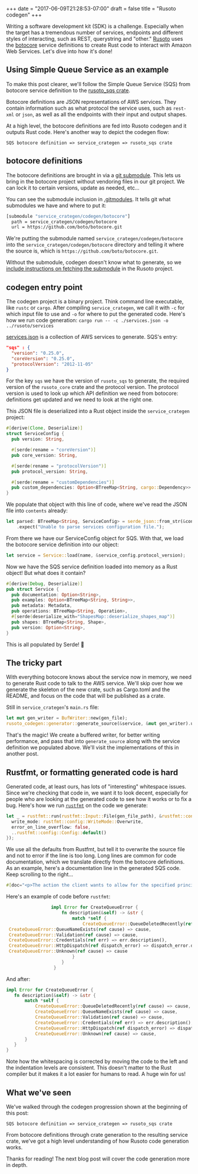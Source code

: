 +++
date = "2017-06-09T21:28:53-07:00"
draft = false
title = "Rusoto codegen"
+++

Writing a software development kit (SDK) is a challenge.  Especially when the target has a tremendous number of services, endpoints and different styles of interacting, such as REST, querystring and "other."  [Rusoto](https://github.com/rusoto/rusoto) uses the [botocore](https://github.com/boto/botocore) service definitions to create Rust code to interact with Amazon Web Services.  Let's dive into how it's done!

## Using Simple Queue Service as an example

To make this post clearer, we'll follow the Simple Queue Service (SQS) from botocore service definition to the [rusoto_sqs crate](https://crates.io/crates/rusoto_sqs).

Botocore definitions are JSON representations of AWS services.  They contain information such as what protocol the service uses, such as `rest-xml` or `json`, as well as all the endpoints with their input and output shapes.

At a high level, the botocore definitions are fed into Rusoto codegen and it outputs Rust code.  Here's another way to depict the codegen flow:

```
SQS botocore definition => service_crategen => rusoto_sqs crate
```

## botocore definitions

The botocore definitions are brought in via a [git submodule](https://git-scm.com/docs/git-submodule).  This lets us bring in the botocore project without vendoring files in our git project.  We can lock it to certain versions, update as needed, etc...

You can see the submodule inclusion in [.gitmodules](https://github.com/rusoto/rusoto/blob/master/.gitmodules).  It tells git what submodules we have and where to put it:

```bash
[submodule "service_crategen/codegen/botocore"]
  path = service_crategen/codegen/botocore
  url = https://github.com/boto/botocore.git
```

We're putting the submodule named `service_crategen/codegen/botocore` into the `service_crategen/codegen/botocore` directory and telling it where the source is, which is `https://github.com/boto/botocore.git`.

Without the submodule, codegen doesn't know what to generate, so we [include instructions on fetching the submodule](https://github.com/rusoto/rusoto/blob/master/service_crategen/README.md) in the Rusoto project.

## codegen entry point

The codegen project is a binary project.  Think command line executable, like `rustc` or `cargo`.  After compiling `service_crategen`, we call it with `-c` for which input file to use and `-o` for where to put the generated code.  Here's how we run code generation: `cargo run -- -c ./services.json -o ../rusoto/services`

[services.json](https://github.com/rusoto/rusoto/blob/master/service_crategen/services.json) is a collection of AWS services to generate.  SQS's entry:

```json
"sqs" : {
  "version": "0.25.0",
  "coreVersion": "0.25.0",
  "protocolVersion": "2012-11-05"
}
```

For the key `sqs` we have the version of `rusoto_sqs` to generate, the required version of the `rusoto_core` crate and the protocol version.  The protocol version is used to look up which API definition we need from botocore: definitions get updated and we need to look at the right one.

This JSON file is deserialized into a Rust object inside the `service_crategen` project:

```rust
#[derive(Clone, Deserialize)]
struct ServiceConfig {
  pub version: String,

  #[serde(rename = "coreVersion")]
  pub core_version: String,

  #[serde(rename = "protocolVersion")]
  pub protocol_version: String,

  #[serde(rename = "customDependencies")]
  pub custom_dependencies: Option<BTreeMap<String, cargo::Dependency>>
}
```

We populate that object with this line of code, where we've read the JSON file into `contents` already:

```rust
let parsed: BTreeMap<String, ServiceConfig> = serde_json::from_str(&contents)
    .expect("Unable to parse services configuration file.");
```

From there we have our ServiceConfig object for SQS.  With that, we load the botocore service definition into our object:

```rust
let service = Service::load(name, &service_config.protocol_version);
```

Now we have the SQS service definition loaded into memory as a Rust object!  But what does it contain?

```rust
#[derive(Debug, Deserialize)]
pub struct Service {
  pub documentation: Option<String>,
  pub examples: Option<BTreeMap<String, String>>,
  pub metadata: Metadata,
  pub operations: BTreeMap<String, Operation>,
  #[serde(deserialize_with="ShapesMap::deserialize_shapes_map")]
  pub shapes: BTreeMap<String, Shape>,
  pub version: Option<String>,
}
```

This is all populated by Serde! 🎉

## The tricky part

With everything botocore knows about the service now in memory, we need to generate Rust code to talk to the AWS service.  We'll skip over how we generate the skeleton of the new crate, such as Cargo.toml and the README, and focus on the code that will be published as a crate.

Still in `service_crategen`'s `main.rs` file:

```rust
let mut gen_writer = BufWriter::new(gen_file);
rusoto_codegen::generator::generate_source(&service, &mut gen_writer).unwrap();
```

That's the magic!  We create a buffered writer, for better writing performance, and pass that into `generate_source` along with the service definition we populated above.  We'll visit the implementations of this in another post.

## Rustfmt, or formatting generated code is hard

Generated code, at least ours, has lots of "interesting" whitespace issues.  Since we're checking that code in, we want it to look decent, especially for people who are looking at the generated code to see how it works or to fix a bug.  Here's how we run [`rustfmt`](https://github.com/rust-lang-nursery/rustfmt) on the code we generate:

```rust
let _ = rustfmt::run(rustfmt::Input::File(gen_file_path), &rustfmt::config::Config {
  write_mode: rustfmt::config::WriteMode::Overwrite,
  error_on_line_overflow: false,
  ..rustfmt::config::Config::default()
});
```

We use all the defaults from Rustfmt, but tell it to overwrite the source file and not to error if the line is too long.  Long lines are common for code documentation, which we translate directly from the botocore definitions.  As an example, here's a documentation line in the generated SQS code.  Keep scrolling to the right...

```rust
#[doc="<p>The action the client wants to allow for the specified principal. The following values are valid:</p> <ul> <li> <p> <code>*</code> </p> </li> <li> <p> <code>ChangeMessageVisibility</code> </p> </li> <li> <p> <code>DeleteMessage</code> </p> </li> <li> <p> <code>GetQueueAttributes</code> </p> </li> <li> <p> <code>GetQueueUrl</code> </p> </li> <li> <p> <code>ReceiveMessage</code> </p> </li> <li> <p> <code>SendMessage</code> </p> </li> </ul> <p>For more information about these actions, see <a href=\"http://docs.aws.amazon.com/AWSSimpleQueueService/latest/SQSDeveloperGuide/acp-overview.html#PermissionTypes\">Understanding Permissions</a> in the <i>Amazon SQS Developer Guide</i>.</p> <p>Specifying <code>SendMessage</code>, <code>DeleteMessage</code>, or <code>ChangeMessageVisibility</code> for <code>ActionName.n</code> also grants permissions for the corresponding batch versions of those actions: <code>SendMessageBatch</code>, <code>DeleteMessageBatch</code>, and <code>ChangeMessageVisibilityBatch</code>.</p>"]
```

Here's an example of code before `rustfmt`:

```rust
                 impl Error for CreateQueueError {
                     fn description(&self) -> &str {
                         match *self {
                             CreateQueueError::QueueDeletedRecently(ref cause) => cause,
 CreateQueueError::QueueNameExists(ref cause) => cause,
 CreateQueueError::Validation(ref cause) => cause,
 CreateQueueError::Credentials(ref err) => err.description(),
 CreateQueueError::HttpDispatch(ref dispatch_error) => dispatch_error.description(),
 CreateQueueError::Unknown(ref cause) => cause
                         }
                     }
                  }
 ```

 And after:

 ```rust
impl Error for CreateQueueError {
    fn description(&self) -> &str {
        match *self {
            CreateQueueError::QueueDeletedRecently(ref cause) => cause,
            CreateQueueError::QueueNameExists(ref cause) => cause,
            CreateQueueError::Validation(ref cause) => cause,
            CreateQueueError::Credentials(ref err) => err.description(),
            CreateQueueError::HttpDispatch(ref dispatch_error) => dispatch_error.description(),
            CreateQueueError::Unknown(ref cause) => cause,
        }
    }
}
 ```

Note how the whitespacing is corrected by moving the code to the left and the indentation levels are consistent.  This doesn't matter to the Rust compiler but it makes it a lot easier for humans to read.  A huge win for us!

## What we've seen

We've walked through the codegen progression shown at the beginning of this post:

```
SQS botocore definition => service_crategen => rusoto_sqs crate
```

From botocore definitions through crate generation to the resulting service crate, we've got a high level understanding of how Rusoto code generation works.

Thanks for reading!  The next blog post will cover the code generation more in depth.

